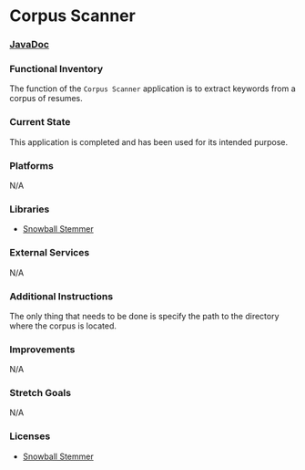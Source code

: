 # Corpus Scanner

### [JavaDoc](docs/api)

### Functional Inventory

The function of the <code>Corpus Scanner</code> application is to extract keywords from a corpus of resumes.

### Current State

This application is completed and has been used for its intended purpose.

### Platforms

N/A

### Libraries

+ [Snowball Stemmer](https://github.com/snowballstem)

### External Services

N/A

### Additional Instructions

The only thing that needs to be done is specify the path to the directory where the corpus is located.

### Improvements

N/A

### Stretch Goals

N/A

### Licenses

+ [Snowball Stemmer](https://github.com/snowballstem/snowballstem.github.io/blob/master/license.html)

